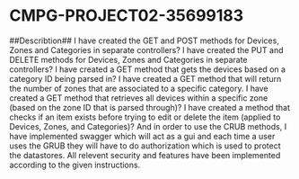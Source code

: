 # CMPG-PROJECT02-35699183

##Describtion##
I have created the GET and POST methods for Devices, Zones and Categories in separate controllers?
I have created the PUT and DELETE methods for Devices, Zones and Categories in separate controllers?
I have created a GET method that gets the devices based on a category ID being parsed in?
I have created a GET method that will return the number of zones that are associated to a specific category.
I have created a GET method that retrieves all devices within a specific zone (based on the zone ID that is parsed through)?
I have created a method that checks if an item exists before trying to edit or delete the item (applied to Devices, Zones, and Categories)?
And in order to use the CRUB methods, I have implemented swagger which will act as a gui and each time a user uses the GRUB they will have to do authorization which is used to protect the datastores.
All relevent security and features have  been implemented according to the given instructions.
